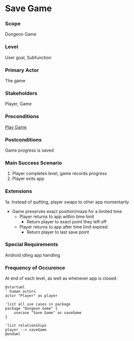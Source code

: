
# Save Game

### Scope

Dungeon Game

### Level

User goal, Subfunction

### Primary Actor

The game

### Stakeholders

Player, Game

### Preconditions

[Play Game](play-game.md)

### Postconditions

Game progress is saved

### Main Success Scenario

1. Player completes level, game records progress
2. Player exits app

### Extensions

1a. Instead of quitting, player swaps to other app momentarily

- Game preserves exact position/maze for a limited time
  - Player returns to app within time limit
    - Return player to exact point they left off
  - Player returns to app after time limit expired
    - Return player to last save point
  
### Special Requirements

Android idling app handling

### Frequency of Occurence

At end of each level, as well as whenever app is closed.

```plantuml
@startuml
' human actors
actor "Player" as player

'list all use cases in package
package "Dungeon Game" {
    usecase "Save Game" as saveGame
}

'list relationships
player --> saveGame
@enduml
```